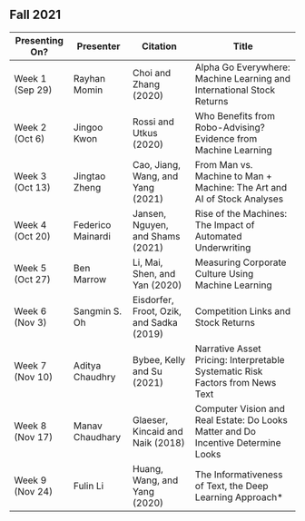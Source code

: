## Fall 2021

| Presenting On?  | Presenter         | Citation                                 | Title                                                                             |
|-----------------|-------------------|------------------------------------------|-----------------------------------------------------------------------------------|
| Week 1 (Sep 29) | Rayhan Momin      | Choi and Zhang (2020)                    | Alpha Go Everywhere: Machine Learning and International Stock Returns             |
| Week 2 (Oct 6)  | Jingoo Kwon       | Rossi and Utkus (2020)                   | Who Benefits from Robo-Advising? Evidence from Machine Learning                   |
| Week 3 (Oct 13) | Jingtao Zheng     | Cao, Jiang, Wang, and Yang (2021)        | From Man vs. Machine to Man + Machine: The Art and AI of Stock Analyses           |
| Week 4 (Oct 20) | Federico Mainardi | Jansen, Nguyen, and Shams (2021)         | Rise of the Machines: The Impact of Automated Underwriting                        |
| Week 5 (Oct 27) | Ben Marrow        | Li, Mai, Shen, and Yan (2020)            | Measuring Corporate Culture Using Machine Learning                                |
| Week 6 (Nov 3)  | Sangmin S. Oh     | Eisdorfer, Froot, Ozik, and Sadka (2019) | Competition Links and Stock Returns                                               |
| Week 7 (Nov 10) | Aditya Chaudhry   | Bybee, Kelly and Su (2021)               | Narrative Asset Pricing: Interpretable Systematic Risk Factors from News Text     |
| Week 8 (Nov 17) | Manav Chaudhary   | Glaeser, Kincaid and Naik (2018)         | Computer Vision and Real Estate: Do Looks Matter and Do Incentive Determine Looks |
| Week 9 (Nov 24) | Fulin Li          | Huang, Wang, and Yang (2020)             | The Informativeness of Text, the Deep Learning Approach*                          |
